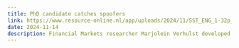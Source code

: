 ```yaml
---
title: PhD candidate catches spoofers
link: https://www.resource-online.nl/app/uploads/2024/11/SST_ENG_1-32p_resource_1903.pdf#page=7
date: 2024-11-14
description: Financial Markets researcher Marjolein Verhulst developed a method for detecting dubious orders in futures markets.
---
```

